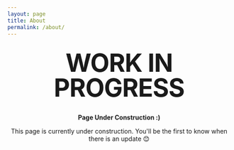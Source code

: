 ```yaml
---
layout: page
title: About
permalink: /about/
---
```


<style type="text/css" media="screen">
  .container {
    margin: 10px auto;
    max-width: 600px;
    text-align: center;
  }
  h1 {
    margin: 30px 0;
    font-size: 4em;
    line-height: 1;
    letter-spacing: -1px;
  }
</style>

<div class="container">
  <h1>WORK IN PROGRESS</h1>

  <p><strong>Page Under Construction :)</strong></p>
  <p>This page is currently under construction. You'll be the first to know when there is an update 😊</p>
</div>


[jekyll-organization]: https://github.com/jekyll
